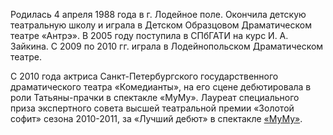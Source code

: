Родилась 4 апреля 1988 года в г. Лодейное поле. Окончила детскую театральную школу и играла в Детском Образцовом Драматическом театре «Антрэ». В 2005 году поступила в СПбГАТИ на курс И. А. Зайкина. С 2009 по 2010 гг. играла в Лодейнопольском Драматическом театре.


С 2010 года актриса Санкт-Петербургского государственного драматического театра «Комедианты», на его сцене дебютировала в роли Татьяны-прачки в спектакле «МуМу». Лауреат специального приза экспертного совета высшей театральной премии «Золотой софит» сезона 2010-2011, за «Лучший дебют» в спектакле [«МуМу»][0].

[0]: ../../performance/krepostnaya-lyubov-mumu "Крепостная любовь (Муму)"